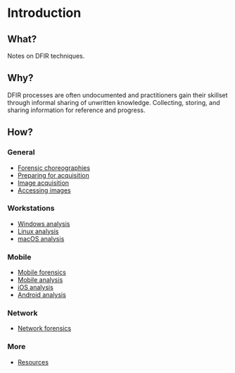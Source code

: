 # Introduction

## What?

Notes on DFIR techniques.

## Why?

DFIR processes are often undocumented and practitioners gain their skillset through informal sharing of unwritten knowledge. Collecting, storing, and sharing information for reference and progress.

## How?

### General

* [Forensic choreographies](choreography.md)
* [Preparing for acquisition](preparation.md)
* [Image acquisition](acquisition.md)
* [Accessing images](access.md)

### Workstations

* [Windows analysis](windows.md)
* [Linux analysis](linux.md)
* [macOS analysis](macos.md)

### Mobile

* [Mobile forensics](mobile-forensics.md)
* [Mobile analysis](mobile-analysis.md)
* [iOS analysis](ios.md)
* [Android analysis](android.md)

### Network

* [Network forensics](network.md)

### More

* [Resources](resources.md)
